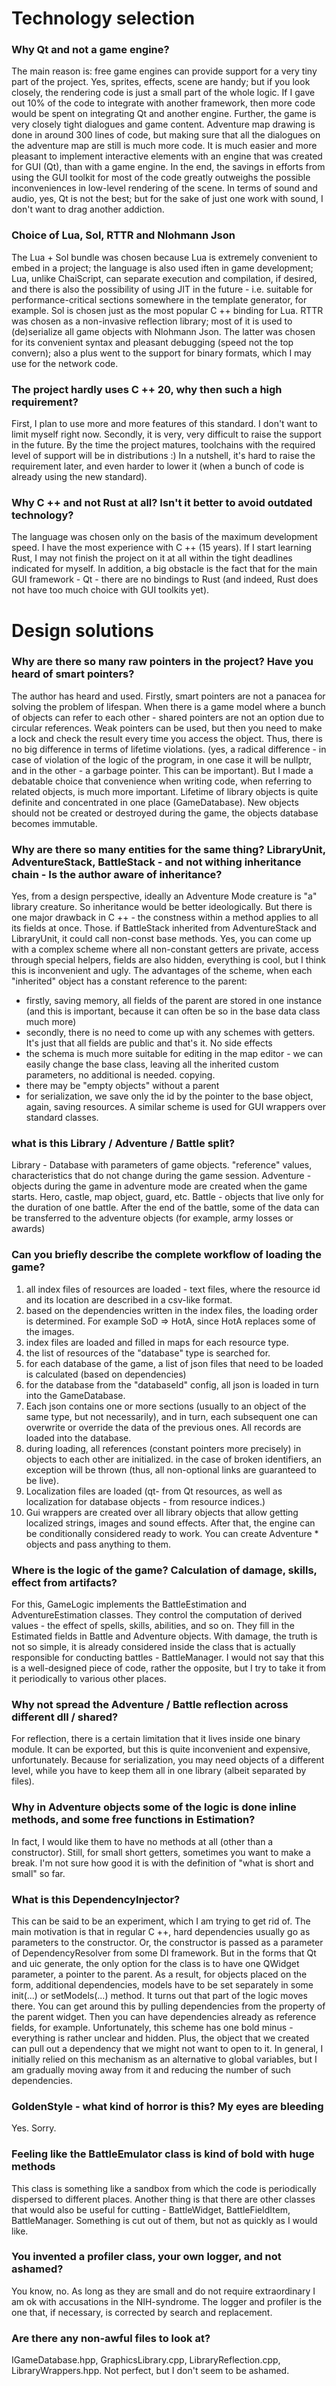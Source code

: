 # Technology selection
### Why Qt and not a game engine?
The main reason is: free game engines can provide support for a very tiny part of the project. Yes, sprites, effects, scene are handy; but if you look closely, the rendering code is 
just a small part of the whole logic. If I gave out 10% of the code to integrate with another framework, then more code would be spent on integrating Qt and another engine.
Further, the game is very closely tight dialogues and game content. Adventure map drawing is done in around 300 lines of code, but making sure that all the dialogues on the adventure map are still is much more code.
It is much easier and more pleasant to implement interactive elements with an engine that was created for GUI (Qt), than with a game engine.
In the end, the savings in efforts from using the GUI toolkit for most of the code greatly outweighs the possible inconveniences in low-level rendering of the scene.
In terms of sound and audio, yes, Qt is not the best; but for the sake of just one work with sound, I don't want to drag another addiction.

### Choice of Lua, Sol, RTTR and Nlohmann Json
The Lua + Sol bundle was chosen because Lua is extremely convenient to embed in a project; the language is also used iften in game development; 
Lua, unlike ChaiScript, can separate execution and compilation, if desired, and there is also the possibility of using JIT in the future - i.e. suitable for performance-critical sections somewhere in the template generator, for example. Sol is chosen just as the most popular C ++ binding for Lua.
RTTR was chosen as a non-invasive reflection library; most of it is used to (de)serialize all game objects with Nlohmann Json. The latter was chosen for its convenient syntax and pleasant debugging (speed not the top convern); also a plus went to the support for binary formats, which I may use for the network code.

### The project hardly uses C ++ 20, why then such a high requirement?
First, I plan to use more and more features of this standard. I don't want to limit myself right now. Secondly, it is very, very difficult to raise the support in the future. By the time the project matures, toolchains with the required level of support will be in distributions :)
In a nutshell, it's hard to raise the requirement later, and even harder to lower it (when a bunch of code is already using the new standard).

### Why C ++ and not Rust at all? Isn't it better to avoid outdated technology?
The language was chosen only on the basis of the maximum development speed. I have the most experience with C ++ (15 years). If I start learning Rust, I may not finish the project on it at all within the tight deadlines indicated for myself. In addition, a big obstacle is the fact that for the main GUI framework - Qt - there are no bindings to Rust (and indeed, Rust does not have too much choice with GUI toolkits yet).

# Design solutions

### Why are there so many raw pointers in the project? Have you heard of smart pointers?
The author has heard and used. Firstly, smart pointers are not a panacea for solving the problem of lifespan. When there is a game model where a bunch of objects can refer to each other - shared pointers are not an option due to circular references. Weak pointers can be used, but then you need to make a lock and check the result every time you access the object. Thus, there is no big difference in terms of lifetime violations. (yes, a radical difference - in case of violation of the logic of the program, in one case it will be nullptr, and in the other - a garbage pointer. This can be important). But I made a debatable choice that convenience when writing code, when referring to related objects, is much more important. Lifetime of library objects is quite definite and concentrated in one place (GameDatabase). New objects should not be created or destroyed during the game, the objects database becomes immutable.

### Why are there so many entities for the same thing? LibraryUnit, AdventureStack, BattleStack - and not withing inheritance chain - Is the author aware of inheritance?
Yes, from a design perspective, ideally an Adventure Mode creature is "a" library creature. So inheritance would be better ideologically. But there is one major drawback in C ++ - the constness within a method applies to all its fields at once. Those. if BattleStack inherited from AdventureStack and LibraryUnit, it could call non-const base methods. Yes, you can come up with a complex scheme where all non-constant getters are private, access through special helpers, fields are also hidden, everything is cool, but I think this is inconvenient and ugly. The advantages of the scheme, when each "inherited" object has a constant reference to the parent:
- firstly, saving memory, all fields of the parent are stored in one instance (and this is important, because it can often be so in the base data class much more)
- secondly, there is no need to come up with any schemes with getters. It's just that all fields are public and that's it. No side effects
- the schema is much more suitable for editing in the map editor - we can easily change the base class, leaving all the inherited custom parameters, no additional is needed. copying.
- there may be "empty objects" without a parent
- for serialization, we save only the id by the pointer to the base object, again, saving resources.
A similar scheme is used for GUI wrappers over standard classes.

### what is this Library / Adventure / Battle split?
Library - Database with parameters of game objects. "reference" values, characteristics that do not change during the game session.
Adventure - objects during the game in adventure mode are created when the game starts. Hero, castle, map object, guard, etc.
Battle - objects that live only for the duration of one battle. After the end of the battle, some of the data can be transferred to the adventure objects (for example, army losses or awards)

### Can you briefly describe the complete workflow of loading the game?
1. all index files of resources are loaded - text files, where the resource id and its location are described in a csv-like format.
2. based on the dependencies written in the index files, the loading order is determined. For example SoD => HotA, since HotA replaces some of the images.
3. index files are loaded and filled in maps for each resource type.
4. the list of resources of the "database" type is searched for.
5. for each database of the game, a list of json files that need to be loaded is calculated (based on dependencies)
6. for the database from the "databaseId" config, all json is loaded in turn into the GameDatabase.
7. Each json contains one or more sections (usually to an object of the same type, but not necessarily), and in turn, each subsequent one can overwrite or override the data of the previous ones. All records are loaded into the database.
8. during loading, all references (constant pointers more precisely) in objects to each other are initialized. in the case of broken identifiers, an exception will be thrown (thus, all non-optional links are guaranteed to be live).
9. Localization files are loaded (qt- from Qt resources, as well as localization for database objects - from resource indices.)
10. Gui wrappers are created over all library objects that allow getting localized strings, images and sound effects.
After that, the engine can be conditionally considered ready to work. You can create Adventure * objects and pass anything to them.


### Where is the logic of the game? Calculation of damage, skills, effect from artifacts?
For this, GameLogic implements the BattleEstimation and AdventureEstimation classes. They control the computation of derived values ​​- the effect of spells, skills, abilities, and so on.
They fill in the Estimated fields in Battle and Adventure objects.
With damage, the truth is not so simple, it is already considered inside the class that is actually responsible for conducting battles - BattleManager. I would not say that this is a well-designed piece of code, rather the opposite, but I try to take it from it periodically to various other places.

### Why not spread the Adventure / Battle reflection across different dll / shared?
For reflection, there is a certain limitation that it lives inside one binary module. It can be exported, but this is quite inconvenient and expensive, unfortunately. Because for serialization, you may need objects of a different level, while you have to keep them all in one library (albeit separated by files).

### Why in Adventure objects some of the logic is done inline methods, and some free functions in Estimation?
In fact, I would like them to have no methods at all (other than a constructor). Still, for small short getters, sometimes you want to make a break. I'm not sure how good it is with the definition of "what is short and small" so far.

### What is this DependencyInjector?
This can be said to be an experiment, which I  am trying to get rid of. The main motivation is that in regular C ++, hard dependencies usually go as parameters to the constructor. Or, the constructor is passed as a parameter of DependencyResolver from some DI framework. But in the forms that Qt and uic generate, the only option for the class is to have one QWidget parameter, a pointer to the parent. As a result, for objects placed on the form, additional dependencies, models have to be set separately in some init(...) or setModels(...) method. It turns out that part of the logic moves there. You can get around this by pulling dependencies from the property of the parent widget. Then you can have dependencies already as reference fields, for example. Unfortunately, this scheme has one bold minus - everything is rather unclear and hidden. Plus, the object that we created can pull out a dependency that we might not want to open to it.
In general, I initially relied on this mechanism as an alternative to global variables, but I am gradually moving away from it and reducing the number of such dependencies.

### GoldenStyle - what kind of horror is this? My eyes are bleeding
Yes. Sorry.

### Feeling like the BattleEmulator class is kind of bold with huge methods
This class is something like a sandbox from which the code is periodically dispersed to different places. Another thing is that there are other classes that would also be useful for cutting - BattleWidget, BattleFieldItem, BattleManager. Something is cut out of them, but not as quickly as I would like.

### You invented a profiler class, your own logger, and not ashamed?
You know, no. As long as they are small and do not require extraordinary I am ok with accusations in the NIH-syndrome. The logger and profiler is the one that, if necessary, is corrected by search and replacement.

### Are there any non-awful files to look at?
IGameDatabase.hpp, GraphicsLibrary.cpp, LibraryReflection.cpp, LibraryWrappers.hpp. Not perfect, but I don't seem to be ashamed.